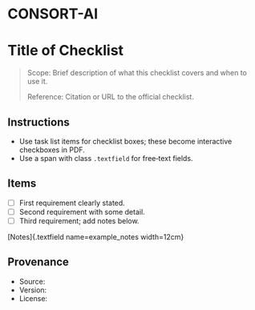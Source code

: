 # CONSORT-AI

# Title of Checklist

> Scope: Brief description of what this checklist covers and when to use it.
>
> Reference: Citation or URL to the official checklist.

## Instructions
- Use task list items for checklist boxes; these become interactive checkboxes in PDF.
- Use a span with class `.textfield` for free‑text fields.

## Items
- [ ] First requirement clearly stated.
- [ ] Second requirement with some detail.
- [ ] Third requirement; add notes below.

[Notes]{.textfield name=example_notes width=12cm}

## Provenance
- Source: <URL to official page>
- Version: <year or tag>
- License: <terms or URL>
